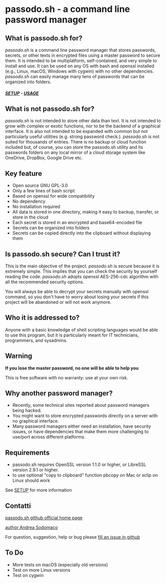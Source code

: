 # passodo.sh - a command line password manager
## What is passodo.sh for?
*passodo.sh* is a command line password manager that stores passwords, secrets, or other texts in encrypted files using a master password to secure them. It is intended to be multiplatform, self-contained, and very simple to install and use. It can be used on any OS with bash and openssl installed (e.g., Linux, macOS, Windows with cygwin) with no other dependencies. *passodo.sh* can easily manage many tens of passwords that can be organized into folders.

##### [SETUP](https://github.com/brujo71/passodo.sh/blob/main/SETUP.md) - [USAGE](https://github.com/brujo71/passodo.sh/blob/main/USAGE.md) 

## What is not passodo.sh for?
*passodo.sh* is not intended to store other data than text. It is not intended to grow with complex or exotic functions, nor to be the backend of a graphical interface. It is also not intended to be expanded with common but not particularly useful utilities (e.g. strong password check.). *passodo.sh* is not suited for thousands of entries. There is no backup or cloud function included but, of course, you can store the passodo.sh utility and its passwords folders on any local mirror of a cloud storage system like OneDrive, DropBox, Google Drive etc.

## Key feature
- Open source GNU GPL-3.0
- Only a few lines of bash script
- Based on openssl for wide compatibility
- No dependency
- No installation required
- All data is stored in one directory, making it easy to backup, transfer, or store in the cloud
- Each secret is stored in an encrypted and base64-encoded file
- Secrets can be organized into folders
- Secrets can be copied directly into the clipboard without displaying them


## Is passodo.sh secure? Can I trust it?
This is the main objective of the project. *passodo.sh* is secure because it is extremely simple.
This implies that you can check the security by yourself reading the code. *passodo.sh* adopts openssl AES-256-cdc algorithm 
with all the recommended security options. 

You will always be able to decrypt your secrets manually with openssl command, so you don't have to worry about
losing your secrets if this project will be abandoned or will not work anymore.

## Who it is addressed to?
Anyone with a basic knowledge of shell scripting languages would be able to use this program, 
but it is particularly meant for IT technicians, programmers, and sysadmins. 

## Warning
**If you lose the master password, no one will be able to help you**

This is free software with no warranty: use at your own risk.

## Why another password manager?
- Recently, some technical sites reported about password managers being hacked.
- You might want to store encrypted passwords directly on a server with no graphical interface.
- Many password managers either need an installation, have security issues, 
  or have dependencies that make them more challenging to use/port across different platforms.

## Requirements
- passodo.sh requires OpenSSL version 1.1.0 or higher, or LibreSSL version 2.9.1 or higher. 
- to use optional "copy to clipboard" function pbcopy on Mac or xclip on Linux should work

See [SETUP](https://github.com/brujo71/passodo.sh/blob/main/SETUP.md) for more information

## Contatti
[passodo.sh github official home page](https://github.com/brujo71/passodo.sh)

[author Andrea Sodomaco](https://www.sodomaco.it/)

For question, suggestion, help or bug please [fill an issue in github](https://github.com/brujo71/passodo.sh)

## To Do
- More tests on macOS (especially old versions)
- Test on more Linux versions
- Test on cygwin

